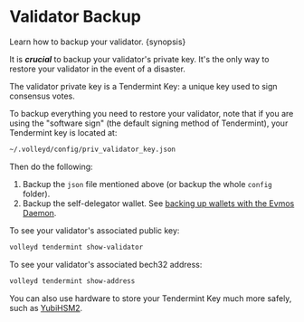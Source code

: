 <!--
order: 5
-->

# Validator Backup

Learn how to backup your validator. {synopsis}

It is ***crucial*** to backup your validator's private key. It's the only way to restore your validator in the event of a disaster.

The validator private key is a Tendermint Key: a unique key used to sign consensus votes.

To backup everything you need to restore your validator, note that if you are using the "software sign" (the default signing method of Tendermint), your Tendermint key is located at:

```bash
~/.volleyd/config/priv_validator_key.json
```

Then do the following:

1. Backup the `json` file mentioned above (or backup the whole `config` folder).
2. Backup the self-delegator wallet. See [backing up wallets with the Evmos Daemon](../../users/wallets/backup.md).

To see your validator's associated public key:

```bash
volleyd tendermint show-validator
```

To see your validator's associated bech32 address:

```bash
volleyd tendermint show-address
```

You can also use hardware to store your Tendermint Key much more safely, such as [YubiHSM2](https://developers.yubico.com/YubiHSM2/).
